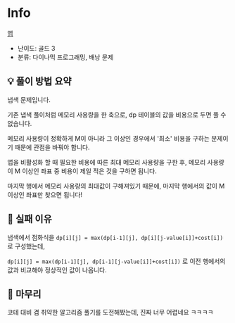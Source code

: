 # Info
[앱](https://boj.kr/7579)

- 난이도: 골드 3
- 분류: 다이나믹 프로그래밍, 배낭 문제

## 💡 풀이 방법 요약

냅색 문제입니다.

기존 냅색 풀이처럼 메모리 사용량을 한 축으로, dp 테이블의 값을 비용으로 두면 풀 수 없습니다.

메모리 사용량이 정확하게 M이 아니라 그 이상인 경우에서 '최소' 비용을 구하는 문제이기 때문에 관점을 바꿔야 합니다.

앱을 비활성화 할 때 필요한 비용에 따른 최대 메모리 사용량을 구한 후, 메모리 사용량이 M 이상인 좌표 중 비용이 제일 적은 것을 구하면 됩니다.

마지막 행에서 메모리 사용량의 최대값이 구해져있기 때문에, 마지막 행에서의 값이 M 이상인 좌표만 찾으면 됩니다!

## 👀 실패 이유

냅색에서 점화식을 `dp[i][j] = max(dp[i-1][j], dp[i][j-value[i]]+cost[i])` 로 구성했는데,

`dp[i][j] = max(dp[i-1][j], dp[i-1][j-value[i]]+cost[i])` 로 이전 행에서의 값과 비교해야 정상적인 값이 나옵니다.

## 🙂 마무리

코테 대비 겸 취약한 알고리즘 풀기를 도전해봤는데, 진짜 너무 어렵네요 ㅋㅋㅋㅋ
